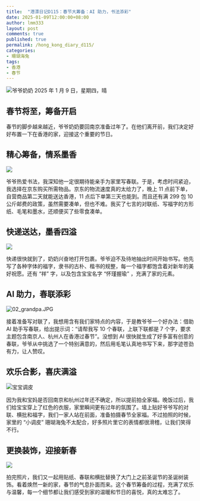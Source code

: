 ```yaml
---
title:  "港漂日记D115：春节大筹备：AI 助力，书法添彩"
date: 2025-01-09T12:00:00+08:00
author: lmm333
layout: post
comments: true
published: true
permalink: /hong_kong_diary_d115/
categories:
- 珊瑚海兔
tags:
- 香港
- 春节
---
```

![爷爷奶奶](../images/2025-01-09-hong_kong_diary_d115/04_grandparents.JPG)
2025 年 1 月 9 日，星期四，晴

## 春节将至，筹备开启

春节的脚步越来越近，爷爷奶奶要回南京准备过年了。在他们离开前，我们决定好好布置一下在香港的家，迎接这个重要的节日。

<!--more-->

## 精心筹备，情系墨香
![](../images/2025-01-09-hong_kong_diary_d115/01_ground.JPG)

爷爷热爱书法，我深知他一定很期待能亲手为家里写春联。于是，考虑时间紧迫，我选择在京东购买所需物品。京东的物流速度真的太给力了，晚上 11 点前下单，自营商品第二天就能送达香港，11 点后下单第三天也能到。而且还有满 299 包 10 公斤邮费的政策，虽然需要凑单，但也不难。我买了七言的对联纸、写福字的方形纸、毛笔和墨水，还顺便买了些零食凑单。

## 快递送达，墨香四溢
![](../images/2025-01-09-hong_kong_diary_d115/00_pair.JPG)

快递很快就到了，奶奶兴奋地打开包裹。爷爷迫不及待地抽出时间开始书写。他先写了各种字体的福字，隶书的古朴、楷书的规整，每一个福字都饱含着对新年的美好祝愿。还有 “祥” 字，以及包含宝宝名字 “怀瑾握瑜” ，充满了家的元素。

## AI 助力，春联添彩
![02_grandpa.JPG](../images/2025-01-09-hong_kong_diary_d115/02_grandpa.JPG)

接着准备写对联了，我想用含有我们家特点的内容，于是教爷爷一个好办法：借助 AI 助手写春联，给出提示词：“请帮我写 10 个春联，上联下联都是 7 个字，要求主题包含南京人、杭州人在香港过春节”。没想到 AI 很快就生成了好多富有创意的春联，爷爷从中挑选了一个特别满意的，然后用毛笔认真地书写下来，那字迹苍劲有力，让人赞叹。

## 欢乐合影，喜庆满溢

![宝宝调皮](../images/2025-01-09-hong_kong_diary_d115/03_baby.JPG)

因为我和宝妈是否回南京和杭州过年还不确定，所以提前拍全家福。晚饭过后，我们给宝宝穿上了红色的衣服，家里瞬间更有过年的氛围了。墙上贴好爷爷写的对联、横批和福字，我们一家人站在前面，准备拍摄春节全家福。不过拍照的时候，家里的 “小调皮” 珊瑚海兔不太配合，好多照片里它的表情都很滑稽，让我们笑得不行。

## 更换装饰，迎接新春
![](../images/2025-01-09-hong_kong_diary_d115/05_gate.JPG)

拍完照片，我们又一起用贴纸、春联和横批替换了大门上之前圣诞节的圣诞树装饰。看着焕然一新的家，春节的气息扑面而来。这个春节筹备的过程，充满了欢乐与温馨，每一个细节都让我们感受到家的温暖和节日的喜悦，真的太难忘了。
